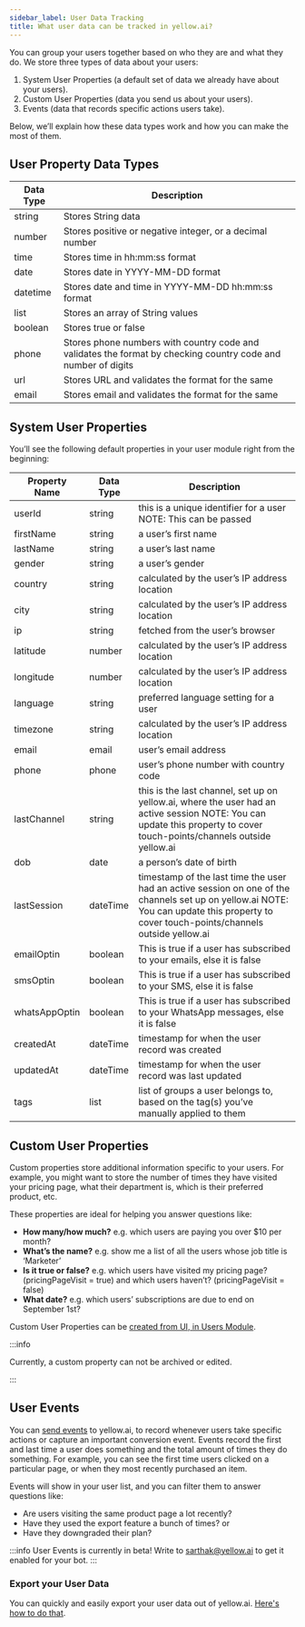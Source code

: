 ```yaml
---
sidebar_label: User Data Tracking
title: What user data can be tracked in yellow.ai?
---
```


You can group your users together based on who they are and what they do. We store three types of data about your users:
1. System User Properties (a default set of data we already have about your users).
2. Custom User Properties (data you send us about your users).
3. Events (data that records specific actions users take).

Below, we’ll explain how these data types work and how you can make the most of them.

## User Property Data Types

| **Data Type** | **Description**                                                                                               |
|---------------|---------------------------------------------------------------------------------------------------------------|
| string        | Stores String data                                                                                            |
| number        | Stores positive or negative integer, or a decimal number                                                      |
| time          | Stores time in hh:mm:ss format                                                                                |
| date          | Stores date in YYYY-MM-DD format                                                                              |
| datetime      | Stores date and time in YYYY-MM-DD hh:mm:ss format                                                            |
| list          | Stores an array of String values                                                                              |
| boolean       | Stores true or false                                                                                          |
| phone         | Stores phone numbers with country code and validates the format by checking country code and number of digits |
| url           | Stores URL and validates the format for the same                                                              |
| email         | Stores email and validates the format for the same                                                            |

## System User Properties

You’ll see the following default properties in your user module right from the beginning:

| **Property Name** | **Data Type** | **Description**                                                                                                                                                                          |
|-------------------|---------------|------------------------------------------------------------------------------------------------------------------------------------------------------------------------------------------|
| userId            | string        | this is a unique identifier for a user NOTE: This can be passed                                                                                                                          |
| firstName         | string        | a user’s first name                                                                                                                                                                      |
| lastName          | string        | a user’s last name                                                                                                                                                                       |
| gender            | string        | a user’s gender                                                                                                                                                                          |
| country           | string        | calculated by the user’s IP address location                                                                                                                                             |
| city              | string        | calculated by the user’s IP address location                                                                                                                                             |
| ip                | string        | fetched from the user’s browser                                                                                                                                                          |
| latitude          | number        | calculated by the user’s IP address location                                                                                                                                             |
| longitude         | number        | calculated by the user’s IP address location                                                                                                                                             |
| language          | string        | preferred language setting for a user                                                                                                                                                    |
| timezone          | string        | calculated by the user’s IP address location                                                                                                                                             |
| email             | email         | user’s email address                                                                                                                                                                     |
| phone             | phone         | user’s phone number with country code                                                                                                                                                    |
| lastChannel       | string        | this is the last channel, set up on yellow.ai, where the user had an active session NOTE: You can update this property to cover touch-points/channels outside yellow.ai                  |
| dob               | date          | a person’s date of birth                                                                                                                                                                 |
| lastSession       | dateTime      | timestamp of the last time the user had an active session on one of the channels set up on yellow.ai NOTE: You can update this property to cover touch-points/channels outside yellow.ai |
| emailOptin        | boolean       | This is true if a user has subscribed to your emails, else it is false                                                                                                                   |
| smsOptin          | boolean       | This is true if a user has subscribed to your SMS, else it is false                                                                                                                      |
| whatsAppOptin     | boolean       | This is true if a user has subscribed to your WhatsApp messages, else it is false                                                                                                        |
| createdAt         | dateTime      | timestamp for when the user record was created                                                                                                                                           |
| updatedAt         | dateTime      | timestamp for when the user record was last updated                                                                                                                                      |
| tags              | list          | list of groups a user belongs to, based on the tag(s) you’ve manually applied to them                                                                                                    |

## Custom User Properties

Custom properties store additional information specific to your users. For example, you might want to store the number of times they have visited your pricing page, what their department is, which is their preferred product, etc.

These properties are ideal for helping you answer questions like:

- **How many/how much?** e.g. which users are paying you over $10 per month?
- **What’s the name?** e.g. show me a list of all the users whose job title is ‘Marketer’
- **Is it true or false?** e.g. which users have visited my pricing page? (pricingPageVisit = true) and which users haven’t?  (pricingPageVisit = false)
- **What date?** e.g. which users’ subscriptions are due to end on September 1st?

Custom User Properties can be [created from UI, in Users Module](https://docs.yellow.ai/docs/platform_concepts/engagement/cdp/user_data_segments/manage_user_data/#manage-user-properties).

:::info

Currently, a custom property can not be archived or edited.

:::

## User Events

You can [send events](https://docs.yellow.ai/docs/platform_concepts/engagement/cdp/enriching_user_profiles/user_events) to yellow.ai, to record whenever users take specific actions or capture an important conversion event. Events record the first and last time a user does something and the total amount of times they do something. For example, you can see the first time users clicked on a particular page, or when they most recently purchased an item.

Events will show in your user list, and you can filter them to answer questions like:

- Are users visiting the same product page a lot recently?
- Have they used the export feature a bunch of times? or
- Have they downgraded their plan?

:::info
User Events is currently in beta! Write to sarthak@yellow.ai to get it enabled for your bot.
:::

### Export your User Data
You can quickly and easily export your user data out of yellow.ai. [Here's how to do that](https://docs.yellow.ai/docs/platform_concepts/engagement/cdp/user_data_segments/manage_user_data#viewing--exporting-your-user-data).